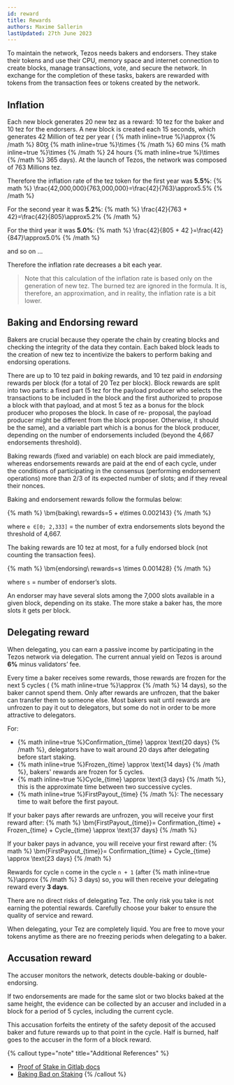 ```yaml
---
id: reward
title: Rewards
authors: Maxime Sallerin
lastUpdated: 27th June 2023
---
```


To maintain the network, Tezos needs bakers and endorsers. They stake their tokens and use their CPU, memory space and internet connection to create blocks, manage transactions, vote, and secure the network. In exchange for the completion of these tasks, bakers are rewarded with tokens from the transaction fees or tokens created by the network. 

## Inflation

Each new block generates 20 new tez as a reward: 10 tez for the baker and 10 tez for the endorsers.
A new block is created each 15 seconds, which generates 42 Million of tez per year ( {% math inline=true %}\approx {% /math %} 80ꜩ  {% math inline=true %}\times {% /math %} 60 mins  {% math inline=true %}\times {% /math %} 24 hours  {% math inline=true %}\times {% /math %} 365 days). At the launch of Tezos, the network was composed of 763 Millions tez.

Therefore the inflation rate of the tez token for the first year was **5.5%**:
 {% math %}
\frac{42,000,000}{763,000,000}=\frac{42}{763}\approx5.5\%
 {% /math %}

For the second year it was **5.2%**:
 {% math %}
\frac{42}{763 + 42}=\frac{42}{805}\approx5.2\%
 {% /math %}

For the third year it was **5.0%**:
 {% math %}
\frac{42}{805 + 42 }=\frac{42}{847}\approx5.0\%
 {% /math %}

and so on ...

Therefore the inflation rate decreases a bit each year.

> Note that this calculation of the inflation rate is based only on the generation of new tez. The burned tez are ignored in the formula. It is, therefore, an approximation, and in reality, the inflation rate is a bit lower.

## Baking and Endorsing reward

Bakers are crucial because they operate the chain by creating blocks and checking the integrity of the data
they contain. Each baked block leads to the creation of new tez to incentivize the bakers to perform baking
and endorsing operations.


There are up to 10 tez paid in _baking_ rewards, and 10 tez paid in _endorsing_ rewards per block (for a total of 20 Tez per block). Block rewards are split into two parts: a fixed part (5 tez for the payload producer who selects the transactions to be included in the block and the first authorized to propose a block with that payload, and at most 5 tez as a bonus for the block producer who proposes the block. In case of re-
proposal, the payload producer might be different from the block proposer. Otherwise, it should be the
same), and a variable part which is a bonus for the block producer, depending on the number of
endorsements included (beyond the 4,667 endorsements threshold).

Baking rewards (fixed and variable) on each block are paid immediately, whereas endorsements rewards
are paid at the end of each cycle, under the conditions of participating in the consensus (performing
endorsement operations) more than 2/3 of its expected number of slots; and if they reveal their nonces.

Baking and endorsement rewards follow the formulas below:

 {% math %}
\bm{baking\ rewards=5 + e\times 0.002143}
 {% /math %}

where `e ∈[0; 2,333]` = the number of extra endorsements slots beyond the threshold of 4,667.

The baking rewards are 10 tez at most, for a fully endorsed block (not counting the transaction fees).

 {% math %}
\bm{endorsing\ rewards=s \times 0.001428}
 {% /math %}

where `s` = number of endorser’s slots.

An endorser may have several slots among the 7,000 slots available in a given block, depending on its
stake. The more stake a baker has, the more slots it gets per block.

## Delegating reward

When delegating, you can earn a passive income by participating in the Tezos network via delegation. The current annual yield on Tezos is around **6%** minus validators’ fee.

Every time a baker receives some rewards, those rewards are frozen for the next 5 cycles ( {% math inline=true %}\approx {% /math %} 14 days), so the baker cannot spend them. Only after rewards are unfrozen, that the baker can transfer them to someone else. Most bakers wait until rewards are unfrozen to pay it out to delegators, but some do not in order to be more attractive to delegators.

For:

-  {% math inline=true %}Confirmation_{time} \approx \text{20 days} {% /math %}, delegators have to wait around 20 days after delegating before start staking.
-  {% math inline=true %}Frozen_{time} \approx \text{14 days} {% /math %}, bakers' rewards are frozen for 5 cycles.
-  {% math inline=true %}Cycle_{time} \approx \text{3 days} {% /math %}, this is the approximate time between two successive cycles.
-  {% math inline=true %}FirstPayout_{time} {% /math %}: The necessary time to wait before the first payout.

If your baker pays after rewards are unfrozen, you will receive your first reward after:
 {% math %}
\bm{FirstPayout_{time}}= Confirmation_{time} + Frozen_{time} + Cycle_{time} \approx \text{37 days}
 {% /math %}

If your baker pays in advance, you will receive your first reward after:
 {% math %}
\bm{FirstPayout_{time}}= Confirmation_{time} + Cycle_{time} \approx \text{23 days}
 {% /math %}

Rewards for cycle `n` come in the cycle `n + 1` (after  {% math inline=true %}\approx {% /math %} 3 days) so, you will then receive your delegating reward every **3 days**.

There are no direct risks of delegating Tez. The only risk you take is not earning the potential rewards. Carefully choose your baker to ensure the quality of service and reward.

When delegating, your Tez are completely liquid. You are free to move your tokens anytime as there are no freezing periods when delegating to a baker.

## Accusation reward

The accuser monitors the network, detects double-baking or double-endorsing.

If two endorsements are made for the same slot or two blocks baked at the same height, the evidence can be collected by an accuser and included in a block for a period of 5 cycles, including the current cycle.

This accusation forfeits the entirety of the safety deposit of the accused baker and future rewards up to that point in the cycle. Half is burned, half goes to the accuser in the form of a block reward.

{% callout type="note" title="Additional References" %}
- [Proof of Stake in Gitlab docs](https://tezos.gitlab.io/alpha/proof_of_stake.html#rewards)
- [Baking Bad on Staking](https://baking-bad.org/docs/tezos-staking-for-beginners/)
{% /callout %}
